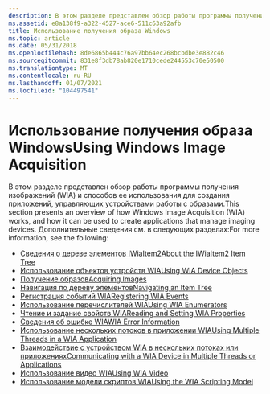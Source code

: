 ```yaml
---
description: В этом разделе представлен обзор работы программы получения изображений (WIA) и способов ее использования для создания приложений, управляющих устройствами работы с образами.
ms.assetid: e8a138f9-a322-4527-ace6-511c63a92afb
title: Использование получения образа Windows
ms.topic: article
ms.date: 05/31/2018
ms.openlocfilehash: 8de6865b444c76a97bb64ec268bcbdbe3e882c46
ms.sourcegitcommit: 831e8f3db78ab820e1710cede244553c70e50500
ms.translationtype: MT
ms.contentlocale: ru-RU
ms.lasthandoff: 01/07/2021
ms.locfileid: "104497541"
---
```

# <a name="using-windows-image-acquisition"></a><span data-ttu-id="06f16-103">Использование получения образа Windows</span><span class="sxs-lookup"><span data-stu-id="06f16-103">Using Windows Image Acquisition</span></span>

<span data-ttu-id="06f16-104">В этом разделе представлен обзор работы программы получения изображений (WIA) и способов ее использования для создания приложений, управляющих устройствами работы с образами.</span><span class="sxs-lookup"><span data-stu-id="06f16-104">This section presents an overview of how Windows Image Acquisition (WIA) works, and how it can be used to create applications that manage imaging devices.</span></span> <span data-ttu-id="06f16-105">Дополнительные сведения см. в следующих разделах:</span><span class="sxs-lookup"><span data-stu-id="06f16-105">For more information, see the following:</span></span>

-   [<span data-ttu-id="06f16-106">Сведения о дереве элементов IWiaItem2</span><span class="sxs-lookup"><span data-stu-id="06f16-106">About the IWiaItem2 Item Tree</span></span>](-wia-about-item-tree.md)
-   [<span data-ttu-id="06f16-107">Использование объектов устройств WIA</span><span class="sxs-lookup"><span data-stu-id="06f16-107">Using WIA Device Objects</span></span>](-wia-using-wia-device-objects.md)
-   [<span data-ttu-id="06f16-108">Получение образов</span><span class="sxs-lookup"><span data-stu-id="06f16-108">Acquiring Images</span></span>](-wia-acquiring-images.md)
-   [<span data-ttu-id="06f16-109">Навигация по дереву элементов</span><span class="sxs-lookup"><span data-stu-id="06f16-109">Navigating an Item Tree</span></span>](-wia-navigating-an-item-tree.md)
-   [<span data-ttu-id="06f16-110">Регистрация событий WIA</span><span class="sxs-lookup"><span data-stu-id="06f16-110">Registering WIA Events</span></span>](-wia-registering-wia-events.md)
-   [<span data-ttu-id="06f16-111">Использование перечислителей WIA</span><span class="sxs-lookup"><span data-stu-id="06f16-111">Using WIA Enumerators</span></span>](-wia-using-wia-enumerators.md)
-   [<span data-ttu-id="06f16-112">Чтение и задание свойств WIA</span><span class="sxs-lookup"><span data-stu-id="06f16-112">Reading and Setting WIA Properties</span></span>](-wia-reading-and-setting-wia-properties.md)
-   [<span data-ttu-id="06f16-113">Сведения об ошибке WIA</span><span class="sxs-lookup"><span data-stu-id="06f16-113">WIA Error Information</span></span>](-wia-wia-error-information.md)
-   [<span data-ttu-id="06f16-114">Использование нескольких потоков в приложении WIA</span><span class="sxs-lookup"><span data-stu-id="06f16-114">Using Multiple Threads in a WIA Application</span></span>](-wia-using-multiple-threads.md)
-   [<span data-ttu-id="06f16-115">Взаимодействие с устройством WIA в нескольких потоках или приложениях</span><span class="sxs-lookup"><span data-stu-id="06f16-115">Communicating with a WIA Device in Multiple Threads or Applications</span></span>](-wia-communicating-with-a-wia-device.md)
-   [<span data-ttu-id="06f16-116">Использование видео WIA</span><span class="sxs-lookup"><span data-stu-id="06f16-116">Using WIA Video</span></span>](-wia-using-wia-video.md)
-   [<span data-ttu-id="06f16-117">Использование модели скриптов WIA</span><span class="sxs-lookup"><span data-stu-id="06f16-117">Using the WIA Scripting Model</span></span>](-wia-using-the-wia-scripting-model.md)

 

 



